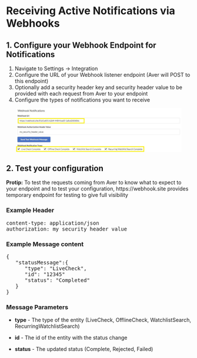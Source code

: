 # Receiving Active Notifications via Webhooks

## 1. Configure your Webhook Endpoint for Notifications
1. Navigate to Settings -> Integration
2. Configure the URL of your Webhook listener endpoint (Aver will POST to this endpoint)
3. Optionally add a security header key and security header value to be provided with each request from Aver to your endpoint
4. Configure the types of notifications you want to receive

<p align="center">
<img src="../images/webhooks.jpg?raw=true?raw=true" width="450px">
</p>

## 2. Test your configuration
<p>
<b>Protip:</b>  To test the requests coming from Aver to know what to expect to your endpoint and to test your configuration, https://webhook.site provides temporary endpoint for testing to give full visibility
</p>

### Example Header
<pre>
content-type: application/json
authorization: my_security_header_value
</pre>

### Example Message content
<pre>
{
   "statusMessage":{
      "type": "LiveCheck",
      "id": "12345"
      "status": "Completed"
   }
}
</pre>

### Message Parameters
- <b>type</b> - The type of the entity (LiveCheck, OfflineCheck, WatchlistSearch, RecurringWatchlistSearch)

- <b>id</b> - The id of the entity with the status change

- <b>status</b> - The updated status (Complete, Rejected, Failed)
